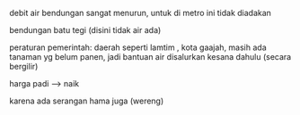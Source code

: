 
debit air bendungan sangat menurun, untuk di metro ini tidak diadakan

bendungan batu tegi (disini tidak air ada)

peraturan pemerintah: daerah seperti lamtim , kota gaajah, masih ada tanaman yg belum panen, jadi bantuan air disalurkan kesana dahulu (secara bergilir)

harga padi --> naik

karena ada serangan hama juga (wereng)
